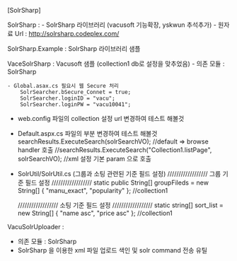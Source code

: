 [SolrSharp]

SolrSharp : 
	- SolrSharp 라이브러리 (vacusoft 기능확장, yskwun 추석추가)
	- 원자료 Url : http://solrsharp.codeplex.com/
			
SolrSharp.Example : SolrSharp 라이브러리 샘플


VaceSolrSharp : Vacusoft 샘플 (collection1 db로 설정을 맞추었음)
	- 의존 모듈 : SolrSharp
	
	- Global.asax.cs 필요시 웹 Secure 처리
        SolrSearcher.bSecure_Connet = true;
        SolrSearcher.loginID = "vacu";
        SolrSearcher.loginPW = "vacu10041";
        
   - web.config 파일의 collection 설정 url 변경하여 테스트 해볼것
		<solr>
			<server mode="ReadWrite" url="http://localhost:8983/solr/collection1"/>
		</solr>

   - Default.aspx.cs 파일의 부분 변경하여 테스트 해볼것
            searchResults.ExecuteSearch(solrSearchVO); //default => browse handler 호출
            //searchResults.ExecuteSearch("Collection1.listPage", solrSearchVO); //xml 설정 기본 param 으로 호출

   - SolrUtil/SolrUtil.cs (그룹과 소팅 관련된 기준 필드 설정)
		////////////////// 그룹 기준 필드 설정 //////////////////
		static public String[] groupFileds = new String[] { "manu_exact", "popularity" }; //collection1

        ////////////////// 소팅 기준 필드 설정 //////////////////
        static string[] sort_list = new String[] { "name asc", "price asc" }; //collection1

VacuSolrUploader : 
   - 의존 모듈 : SolrSharp
   - SolrSharp 을 이용한 xml 파일 업로드 색인 및 solr command 전송 유틸

